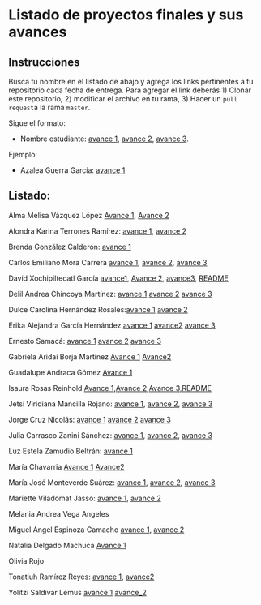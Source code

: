 # Listado de proyectos finales y sus avances

## Instrucciones

Busca tu nombre en el listado de abajo y agrega los links pertinentes a tu repositorio cada fecha de entrega. Para agregar el link deberás 1) Clonar este repositorio, 2) modificar el archivo en tu rama, 3) Hacer un `pull request`a la rama `master`.


Sigue el formato:

* Nombre estudiante: [avance 1](), [avance 2](), [avance 3]().

Ejemplo:

* Azalea Guerra García: [avance 1](https://github.com/AzaleaGuerra/ProyectoFinalBioinf2017-II/blob/master/Avance1.md)

## Listado:


Alma Melisa Vázquez López [Avance 1](https://github.com/almamelisa/ProyectoFinalBioinfo-2018-II/blob/master/Avance1_Alma_Melisa.md), [Avance 2](https://github.com/almamelisa/ProyectoFinalBioinfo-2018-II/blob/master/Avance2_Alma_Melisa.md)

Alondra Karina Terrones Ramírez: [avance 1](https://github.com/AloTerrones/ProyectoFinalBioinf2018-II/blob/master/avance1proyecto.md), [avance 2](https://github.com/AloTerrones/ProyectoFinalBioinf2018-II/blob/master/avance2.md)

Brenda González Calderón: [avance 1](https://github.com/br3nd4/ProyectoFinalBioinf2018-II/blob/master/Avance1.md)

Carlos Emiliano Mora Carrera [avance 1](https://github.com/EmilianoMora/ProyectoFinalBioinf2018-II/blob/master/avance1.md), [avance 2](https://github.com/EmilianoMora/ProyectoFinalBioinf2018-II/blob/master/Avance_2.md), [avance 3](https://github.com/EmilianoMora/ProyectoFinalBioinf2018-II/blob/master/avance3.md)

David Xochipiltecatl García [avance1](https://github.com/Bendxg/Proyecto-Final-Bioinf2017-II/blob/master/Avance%201.md), [Avance 2](https://github.com/Bendxg/Proyecto-Final-Bioinf2017-II/blob/master/Avance%202.md), [avance3](https://github.com/Bendxg/Proyecto-Final-Bioinf2017-II/blob/master/Avance%203.md), [README](https://github.com/Bendxg/Proyecto-Final-Bioinf2017-II/commit/7477a31c4409bfb4f7e3335db74d5b66daaf8708)

Delil Andrea Chincoya Martínez: [avance 1](https://github.com/DelilChincoya/ProyectoFinalBioinf2017-I/blob/master/Avance1_proyecto_final.md) [avance 2](https://github.com/DelilChincoya/ProyectoFinalBioinf2017-I/blob/master/Avance2_Delil_Chincoya.md) [avance 3](https://github.com/DelilChincoya/ProyectoFinalBioinf2017-I/blob/master/Avance3_Delil_Chincoya.md)

Dulce Carolina Hernández Rosales:[avance 1](https://github.com/heroduca/ProyectoFinalBioinf2018-II-/blob/master/DulceHernandez:Avance%201.md) [avance 2](https://github.com/heroduca/ProyectoFinalBioinf2018-II-/blob/master/Avance_2.md)

Erika Alejandra García Hernández [avance 1](https://github.com/EAlejandra/ProyectoFinalBioinf2017-II/blob/master/ProyectoFinalBioinf2018-II/ProyectoFinalBioinf2018-II.md) [avance2](https://github.com/EAlejandra/ProyectoFinalBioinf2017-II/blob/master/Avance%202.md) [avance 3](https://github.com/EAlejandra/ProyectoFinalBioinf2017-II/blob/master/Erika%20Alejandra%20Garc%C3%ADa%20Hernández.%20Avance3.md) 

Ernesto Samacá: [avance 1](https://github.com/esamacas/ProyectoFinalBioinf2018-II/blob/master/Avance1.md) [avance 2](https://github.com/esamacas/ProyectoFinalBioinf2018-II/blob/master/Avance2.md) [avance 3](https://github.com/esamacas/ProyectoFinalBioinf2018-II/blob/master/Avance3.md)

Gabriela Aridai Borja Martínez  [Avance 1](http://github.com/AridaiHari/Proyecto-Final-BioInfo-2018_II/blob/master/Avance1.md) [Avance2](https://github.com/AridaiHari/Proyecto-Final-BioInfo-2018_II/blob/master/Avance2_GabrielaBorja.md)

Guadalupe Andraca Gómez [Avance 1](https://github.com/LupitaAndraca/ProyectoFinalBioinfo/blob/master/Avance1.md)

Isaura Rosas Reinhold [Avance 1](https://github.com/IsauraRReinhold/Proyecto-trascriptoma_flores/blob/master/Avance1.md),[Avance 2](https://github.com/IsauraRReinhold/Proyecto-trascriptoma_flores/blob/master/Avance%202.md),[Avance 3](https://github.com/IsauraRReinhold/Proyecto-trascriptoma_flores/blob/master/Avance%203.md),[README](https://github.com/IsauraRReinhold/Proyecto-trascriptoma_flores/blob/master/README.md)

Jetsi Viridiana Mancilla Rojano: [avance 1](https://github.com/JetsiMancilla/ProyectoFinalBioinf2017-II/blob/master/Avance1.md), [avance 2](https://github.com/JetsiMancilla/ProyectoFinalBioinf2017-II/blob/master/avance2.md), [avance 3](https://github.com/JetsiMancilla/ProyectoFinalBioinf2017-II/blob/master/avance3.md) 

Jorge Cruz Nicolás: [avance 1](https://github.com/jorgecruzn/ProyectoFinalBioinf2018-II/blob/master/avance1.md) [avance 2](https://github.com/jorgecruzn/ProyectoFinalBioinf2018-II/tree/master/Avance2_Jorge) [avance 3](https://github.com/jorgecruzn/ProyectoFinalBioinf2018-II/tree/master/Avance3_Jorge)

Julia Carrasco Zanini Sánchez: [avance 1](https://github.com/julia1512/ProyectoFinalBioinf2017-II-JCSZ/blob/master/Avance_1.md), [avance 2](https://github.com/julia1512/ProyectoFinalBioinf2017-II-JCSZ/blob/master/Avance_2.md), [avance 3](https://github.com/julia1512/ProyectoFinalBioinf2017-II-JCSZ/blob/master/Avance_3.md)

Luz Estela Zamudio Beltrán: [avance 1](https://github.com/LuzZamudio/ProyectoFinalBioinf2018-II/blob/master/avance%201.md)

María Chavarria [Avance 1](https://github.com/marialadelbarrio/ProyectoFinalBioinf2017-II/blob/master/Avance_1) [Avance2](https://github.com/marialadelbarrio/tareas_curso_bioinfinvrepro/blob/master/Avance2_maria.md)

María José Monteverde Suárez: [avance 1](https://github.com/MajoMonteverde/ProyectoFinalBioinf2018-II/blob/master/Primer%20avance.md), [avance 2](https://github.com/MajoMonteverde/ProyectoFinalBioinf2018-II/blob/master/Segundo%20avance.md), [avance 3](https://github.com/MajoMonteverde/ProyectoFinalBioinf2018-II/blob/master/bin/Tercer%20avance.md)

Mariette Viladomat Jasso: [avance 1](https://github.com/Mariette-VJ/TrabajoFinal_BioInvRepro_Mariette/blob/master/PF_Primer_Avance_Mariette.md), [avance 2](https://github.com/Mariette-VJ/TrabajoFinal_BioInvRepro_Mariette/blob/master/PF_Segundo_Avance_Mariette.md)

Melania Andrea Vega Angeles

Miguel Ángel Espinoza Camacho [avance 1](https://github.com/mike9999999/ProyectoFinalBioinf2018-II/blob/master/PROYECTO_FINAL_MIGUEL%20ANGEL%20ESPINOZA%20CAMACHO.md),  [avance 2](https://github.com/mike9999999/ProyectoFinalBioinf2018-II)

Natalia Delgado Machuca [Avance 1](https://github.com/N-atalia/ProyectoFinalBioinf2018-II/blob/master/Trabajo%20Final%20.md)

Olivia Rojo

Tonatiuh Ramírez Reyes: [avance 1](https://github.com/tona30/Trabajo-final-2018-II/blob/master/avance%201.md), [avance2](https://github.com/tona30/Trabajo-final-2018-II/blob/master/avance2TonatiuhRR.md) 

Yolitzi Saldívar Lemus [avance 1](https://github.com/yolitzi/ProyectoFinalBioinf2018-II/blob/master/Avance_1.md) [avance_2](https://github.com/yolitzi/ProyectoFinalBioinf2018-II/blob/master/Avance_2.md)
